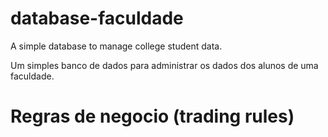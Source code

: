 # database-faculdade
A simple database to manage college student data.

Um simples banco de dados para administrar os dados dos alunos de uma faculdade.

# Regras de negocio (trading rules)
